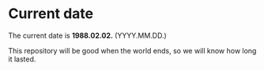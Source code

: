 # Current date

The current date is **1988.02.02.** (YYYY.MM.DD.)

This repository will be good when the world ends, so we will know how long it lasted.
